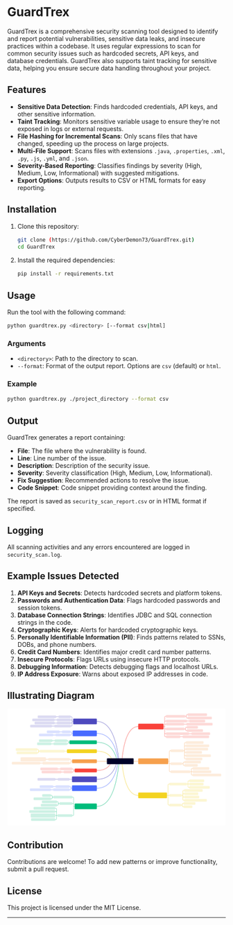 # GuardTrex

GuardTrex is a comprehensive security scanning tool designed to identify and report potential vulnerabilities, sensitive data leaks, and insecure practices within a codebase. It uses regular expressions to scan for common security issues such as hardcoded secrets, API keys, and database credentials. GuardTrex also supports taint tracking for sensitive data, helping you ensure secure data handling throughout your project.

## Features

- **Sensitive Data Detection**: Finds hardcoded credentials, API keys, and other sensitive information.
- **Taint Tracking**: Monitors sensitive variable usage to ensure they’re not exposed in logs or external requests.
- **File Hashing for Incremental Scans**: Only scans files that have changed, speeding up the process on large projects.
- **Multi-File Support**: Scans files with extensions `.java`, `.properties`, `.xml`, `.py`, `.js`, `.yml`, and `.json`.
- **Severity-Based Reporting**: Classifies findings by severity (High, Medium, Low, Informational) with suggested mitigations.
- **Export Options**: Outputs results to CSV or HTML formats for easy reporting.

## Installation

1. Clone this repository:
   ```bash
   git clone (https://github.com/CyberDemon73/GuardTrex.git)
   cd GuardTrex
   ```

2. Install the required dependencies:
   ```bash
   pip install -r requirements.txt
   ```

## Usage

Run the tool with the following command:
```bash
python guardtrex.py <directory> [--format csv|html]
```

### Arguments

- `<directory>`: Path to the directory to scan.
- `--format`: Format of the output report. Options are `csv` (default) or `html`.

### Example

```bash
python guardtrex.py ./project_directory --format csv
```

## Output

GuardTrex generates a report containing:

- **File**: The file where the vulnerability is found.
- **Line**: Line number of the issue.
- **Description**: Description of the security issue.
- **Severity**: Severity classification (High, Medium, Low, Informational).
- **Fix Suggestion**: Recommended actions to resolve the issue.
- **Code Snippet**: Code snippet providing context around the finding.

The report is saved as `security_scan_report.csv` or in HTML format if specified.

## Logging

All scanning activities and any errors encountered are logged in `security_scan.log`.

## Example Issues Detected

1. **API Keys and Secrets**: Detects hardcoded secrets and platform tokens.
2. **Passwords and Authentication Data**: Flags hardcoded passwords and session tokens.
3. **Database Connection Strings**: Identifies JDBC and SQL connection strings in the code.
4. **Cryptographic Keys**: Alerts for hardcoded cryptographic keys.
5. **Personally Identifiable Information (PII)**: Finds patterns related to SSNs, DOBs, and phone numbers.
6. **Credit Card Numbers**: Identifies major credit card number patterns.
7. **Insecure Protocols**: Flags URLs using insecure HTTP protocols.
8. **Debugging Information**: Detects debugging flags and localhost URLs.
9. **IP Address Exposure**: Warns about exposed IP addresses in code.

## Illustrating Diagram

<img src="https://raw.githubusercontent.com/CyberDemon73/GuardTrex/main/Diagram.svg" alt="Diagram" width="1000">

## Contribution

Contributions are welcome! To add new patterns or improve functionality, submit a pull request.

## License

This project is licensed under the MIT License.

---
